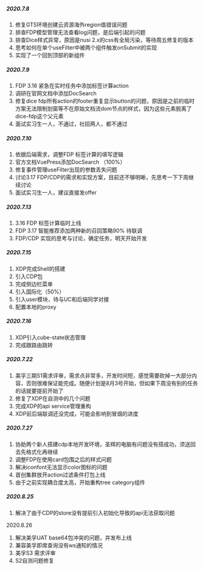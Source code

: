 ##### 2020.7.8

1. 修复GTS环境创建云资源海外region值错误问题
2. 排查FDP模型管理无法查看log问题，是后端引起的问题
3. 排查Dice样式异常，原因是nusi 2.x的css有全局污染，等待周五修复的版本
4. 思考如何在单个useFilter中被两个组件触发onSubmit的实现
5. 实现了一个回到顶部的新组件

##### 2020.7.9

1. FDP 3.16 紧急在实时任务中添加标签计算action
2. 调研在官网文档中添加DocSearch
3. 修复dice fdp所有action的footer重复显示button的问题，原因是之前的临时方案无法限制划窗等不在原始文档流dom节点的样式，因为这些元素脱离了dice-fdp这个父元素
4. 面试实习生一人，不通过，社招两人，都不通过

##### 2020.7.10

1. 依据后端需求，调整FDP 标签计算的填写逻辑
2. 官方文档VuePress添加DocSearch （100%）
3. 修复事件管理useFilter出现的参数丢失问题
4. 讨论3.17 FDP/CDP的需求和实现方案，目前还不够明晰，先思考一下下周继续讨论
5. 面试实习生一人，建议直接发offer

##### 2020.7.13

1. 3.16 FDP 标签计算临时上线
2. FDP 3.17 智能推荐添加两种新的召回策略90% 待联调
3. FDP/CDP 实现的思考与讨论，确定任务，明天开始开发

##### 2020.7.15

1. XDP完成Shell的搭建
2. 引入CDP包
3. 完成侧边栏菜单
4. 引入国际化（50%）
5. 引入user模块，待与UC和后端同学对接
6. 配置本地的proxy



##### 2020.7.16

1. XDP引入cube-state状态管理
2. 完成跟路由跳转



##### 2020.7.22

1. 美孚三期S1需求评审，需求点非常多，开发时间短，感觉需要砍掉一大部分内容，否则很难保证能完成。随便计划是8月3号开始，但如果下周没有别的任务的话就要提前开始了
2. 修复了XDP在自测中的几个问题
3. 完成XDP的api service管理重构
4. XDP前后端联调还没完成，可能会影响到冒烟的进度

##### 2020.7.27

1. 协助两个新人搭建cdp本地开发环境，圣辉的电脑有问题没有搭成功，须送回去先格式化再继续
2. 调整FDP在使用card包围之后的样式问题
3. 解决iconfont无法显示color图标的问题
4. 首创集群放开action过滤条件打包上线
5. 由于之前实现耦合度太高，开始重构tree category组件



##### **2020.8.25**

1. 解决了由于CDP的store没有提前引入初始化导致的api无法获取问题



2020.8.26

1. 解决美孚UAT base64包冲突的问题，并发布上线
2. 兼容美孚即席查询没有ws通知的情况
3. 美孚S3 需求评审
4. S2自测问题修复